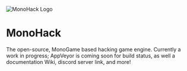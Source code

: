 ![MonoHack Logo](https://ashifter.github.io/res/img/svg/monohack_banner_github.svg)
# MonoHack
The open-source, MonoGame based hacking game engine. Currently a work in progress; AppVeyor is coming soon for build status, as well a documentation Wiki, discord server link, and more!